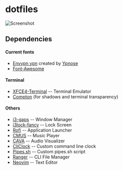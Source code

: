 # dotfiles

![Screenshot](https://i.imgur.com/UPZcJYn.png)

## Dependencies

#### Current fonts
- [Envypn ypn](https://github.com/Tecate/bitmap-fonts/tree/master/bitmap/envypn-font) created by [Ypnose](https://github.com/Ypnose)
- [Font-Awesome](http://fontawesome.io/)

#### Terminal
- [XFCE4-Terminal](https://launchpad.net/xfce4-terminal) -- Terminal Emulator
- [Compton](https://github.com/chjj/compton) (for shadows and terminal transparency)

#### Others
- [i3-gaps](https://github.com/Airblader/i3) -- Window Manager
- [i3lock-fancy](https://github.com/meskarune/i3lock-fancy) -- Lock Screen
- [Rofi](https://github.com/DaveDavenport/rofi) -- Application Launcher
- [CMUS](https://github.com/cmus/cmus) -- Music Player
- [CAVA](https://github.com/karlstav/cava) -- Audio Visualizer
- [CliClock](https://github.com/clyde80/cliclock) -- Custom command line clock
- [Pipes.sh](https://github.com/clyde80/pipes.sh) -- Custom pipes.sh script
- [Ranger](https://github.com/ranger/ranger) -- CLI File Manager
- [Neovim](https://github.com/neovim/neovim) -- Text Editor
